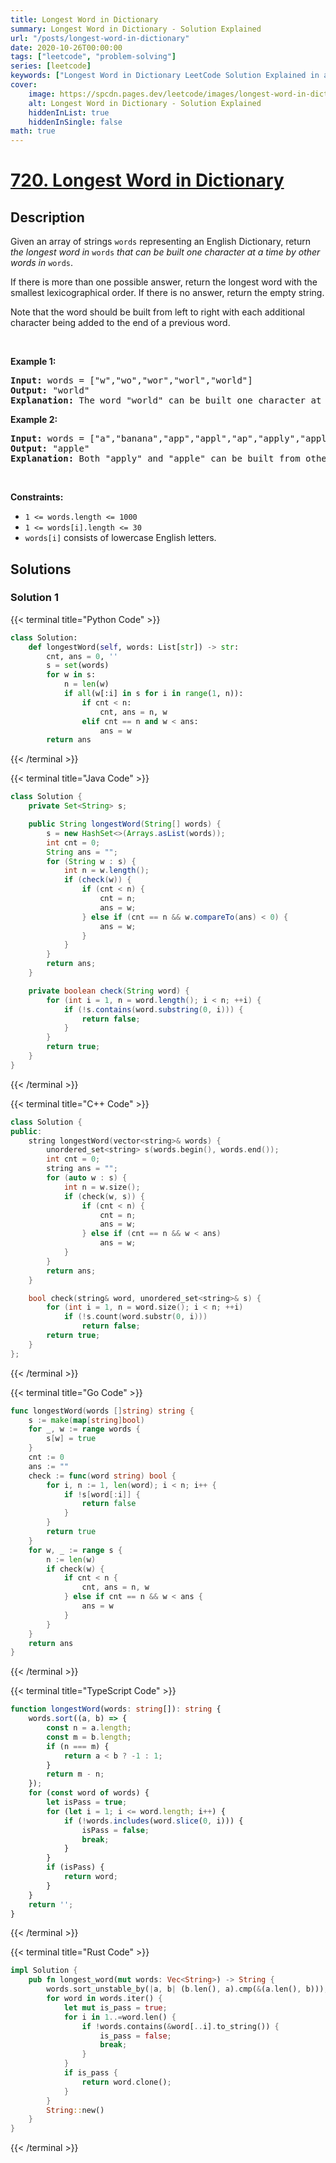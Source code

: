 ```yaml
---
title: Longest Word in Dictionary
summary: Longest Word in Dictionary - Solution Explained
url: "/posts/longest-word-in-dictionary"
date: 2020-10-26T00:00:00
tags: ["leetcode", "problem-solving"]
series: [leetcode]
keywords: ["Longest Word in Dictionary LeetCode Solution Explained in all languages", "720", "leetcode question 720", "Longest Word in Dictionary", "LeetCode", "leetcode solution in Python3 C++ Java Go PHP Ruby Swift TypeScript Rust C# JavaScript C", "GeeksforGeeks", "InterviewBit", "Coding Ninjas", "HackerRank", "HackerEarth", "CodeChef", "TopCoder", "AlgoExpert", "freeCodeCamp", "Codeforces", "GitHub", "AtCoder", "Samir Paul"]
cover:
    image: https://spcdn.pages.dev/leetcode/images/longest-word-in-dictionary.webp
    alt: Longest Word in Dictionary - Solution Explained
    hiddenInList: true
    hiddenInSingle: false
math: true
---
```



# [720. Longest Word in Dictionary](https://leetcode.com/problems/longest-word-in-dictionary)


## Description

<p>Given an array of strings <code>words</code> representing an English Dictionary, return <em>the longest word in</em> <code>words</code> <em>that can be built one character at a time by other words in</em> <code>words</code>.</p>

<p>If there is more than one possible answer, return the longest word with the smallest lexicographical order. If there is no answer, return the empty string.</p>

<p>Note that the word should be built from left to right with each additional character being added to the end of a previous word.&nbsp;</p>

<p>&nbsp;</p>
<p><strong class="example">Example 1:</strong></p>

<pre>
<strong>Input:</strong> words = [&quot;w&quot;,&quot;wo&quot;,&quot;wor&quot;,&quot;worl&quot;,&quot;world&quot;]
<strong>Output:</strong> &quot;world&quot;
<strong>Explanation:</strong> The word &quot;world&quot; can be built one character at a time by &quot;w&quot;, &quot;wo&quot;, &quot;wor&quot;, and &quot;worl&quot;.
</pre>

<p><strong class="example">Example 2:</strong></p>

<pre>
<strong>Input:</strong> words = [&quot;a&quot;,&quot;banana&quot;,&quot;app&quot;,&quot;appl&quot;,&quot;ap&quot;,&quot;apply&quot;,&quot;apple&quot;]
<strong>Output:</strong> &quot;apple&quot;
<strong>Explanation:</strong> Both &quot;apply&quot; and &quot;apple&quot; can be built from other words in the dictionary. However, &quot;apple&quot; is lexicographically smaller than &quot;apply&quot;.
</pre>

<p>&nbsp;</p>
<p><strong>Constraints:</strong></p>

<ul>
	<li><code>1 &lt;= words.length &lt;= 1000</code></li>
	<li><code>1 &lt;= words[i].length &lt;= 30</code></li>
	<li><code>words[i]</code> consists of lowercase English letters.</li>
</ul>

## Solutions

### Solution 1

<!-- tabs:start -->

{{< terminal title="Python Code" >}}
```python
class Solution:
    def longestWord(self, words: List[str]) -> str:
        cnt, ans = 0, ''
        s = set(words)
        for w in s:
            n = len(w)
            if all(w[:i] in s for i in range(1, n)):
                if cnt < n:
                    cnt, ans = n, w
                elif cnt == n and w < ans:
                    ans = w
        return ans
```
{{< /terminal >}}

{{< terminal title="Java Code" >}}
```java
class Solution {
    private Set<String> s;

    public String longestWord(String[] words) {
        s = new HashSet<>(Arrays.asList(words));
        int cnt = 0;
        String ans = "";
        for (String w : s) {
            int n = w.length();
            if (check(w)) {
                if (cnt < n) {
                    cnt = n;
                    ans = w;
                } else if (cnt == n && w.compareTo(ans) < 0) {
                    ans = w;
                }
            }
        }
        return ans;
    }

    private boolean check(String word) {
        for (int i = 1, n = word.length(); i < n; ++i) {
            if (!s.contains(word.substring(0, i))) {
                return false;
            }
        }
        return true;
    }
}
```
{{< /terminal >}}

{{< terminal title="C++ Code" >}}
```cpp
class Solution {
public:
    string longestWord(vector<string>& words) {
        unordered_set<string> s(words.begin(), words.end());
        int cnt = 0;
        string ans = "";
        for (auto w : s) {
            int n = w.size();
            if (check(w, s)) {
                if (cnt < n) {
                    cnt = n;
                    ans = w;
                } else if (cnt == n && w < ans)
                    ans = w;
            }
        }
        return ans;
    }

    bool check(string& word, unordered_set<string>& s) {
        for (int i = 1, n = word.size(); i < n; ++i)
            if (!s.count(word.substr(0, i)))
                return false;
        return true;
    }
};
```
{{< /terminal >}}

{{< terminal title="Go Code" >}}
```go
func longestWord(words []string) string {
	s := make(map[string]bool)
	for _, w := range words {
		s[w] = true
	}
	cnt := 0
	ans := ""
	check := func(word string) bool {
		for i, n := 1, len(word); i < n; i++ {
			if !s[word[:i]] {
				return false
			}
		}
		return true
	}
	for w, _ := range s {
		n := len(w)
		if check(w) {
			if cnt < n {
				cnt, ans = n, w
			} else if cnt == n && w < ans {
				ans = w
			}
		}
	}
	return ans
}
```
{{< /terminal >}}

{{< terminal title="TypeScript Code" >}}
```ts
function longestWord(words: string[]): string {
    words.sort((a, b) => {
        const n = a.length;
        const m = b.length;
        if (n === m) {
            return a < b ? -1 : 1;
        }
        return m - n;
    });
    for (const word of words) {
        let isPass = true;
        for (let i = 1; i <= word.length; i++) {
            if (!words.includes(word.slice(0, i))) {
                isPass = false;
                break;
            }
        }
        if (isPass) {
            return word;
        }
    }
    return '';
}
```
{{< /terminal >}}

{{< terminal title="Rust Code" >}}
```rust
impl Solution {
    pub fn longest_word(mut words: Vec<String>) -> String {
        words.sort_unstable_by(|a, b| (b.len(), a).cmp(&(a.len(), b)));
        for word in words.iter() {
            let mut is_pass = true;
            for i in 1..=word.len() {
                if !words.contains(&word[..i].to_string()) {
                    is_pass = false;
                    break;
                }
            }
            if is_pass {
                return word.clone();
            }
        }
        String::new()
    }
}
```
{{< /terminal >}}

<!-- tabs:end -->

<!-- end -->
